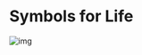 # Symbols for Life

![img](https://upload3.inven.co.kr/upload/2023/01/26/bbs/i15912708960.png?MW=800)

